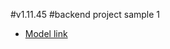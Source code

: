 #v1.11.45
#backend project sample 1

- [Model link](https://app.eraser.io/workspace/YtPqZ1VogxGy1jzIDkzj)